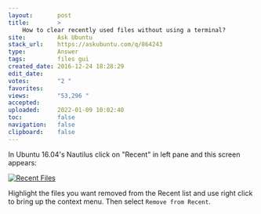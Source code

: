 ```yaml
---
layout:       post
title:        >
    How to clear recently used files without using a terminal?
site:         Ask Ubuntu
stack_url:    https://askubuntu.com/q/864243
type:         Answer
tags:         files gui
created_date: 2016-12-24 18:28:29
edit_date:    
votes:        "2 "
favorites:    
views:        "53,296 "
accepted:     
uploaded:     2022-01-09 10:02:40
toc:          false
navigation:   false
clipboard:    false
---
```


In Ubuntu 16.04's Nautilus click on "Recent" in left pane and this screen appears:

[![Recent Files][1]][1]

Highlight the files you want removed from the Recent list and use right click to bring up the context menu. Then select `Remove from Recent`.

  [1]: https://i.stack.imgur.com/fvUqx.png
